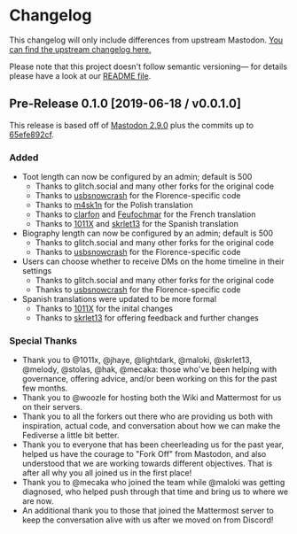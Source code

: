# Changelog

This changelog will only include differences from upstream Mastodon. [You can find the upstream
changelog here.](https://github.com/tootsuite/mastodon/blob/master/CHANGELOG.md)

Please note that this project doesn't follow semantic versioning— for details please have a look at
our [README file].

[README file]: ./README.md

## Pre-Release 0.1.0 [2019-06-18 / v0.0.1.0]

This release is based off of [Mastodon 2.9.0] plus the commits up to [65efe892cf].

[Mastodon 2.9.0]: https://github.com/tootsuite/mastodon/blob/v2.9.0/CHANGELOG.md
[65efe892cf]: https://github.com/tootsuite/mastodon/compare/c9eeb2e832b5b36a86028bbec7a353c32be510a7..65efe892cf56cd4f998de885bccc36e9231d8144

### Added

* Toot length can now be configured by an admin; default is 500
    * Thanks to glitch.social and many other forks for the original code
    * Thanks to [usbsnowcrash] for the Florence-specific code
    * Thanks to [m4sk1n] for the Polish translation
    * Thanks to [clarfon] and [Feufochmar] for the French translation
    * Thanks to [1011X] and [skrlet13] for the Spanish translation
* Biography length can now be configured by an admin; default is 500
    * Thanks to glitch.social and many other forks for the original code
    * Thanks to [usbsnowcrash] for the Florence-specific code
* Users can choose whether to receive DMs on the home timeline in their settings
    * Thanks to glitch.social and many other forks for the original code
    * Thanks to [usbsnowcrash] for the Florence-specific code
* Spanish translations were updated to be more formal
    * Thanks to [1011X] for the inital changes
    * Thanks to [skrlet13] for offering feedback and further changes

[1011X]: https://github.com/1011X
[clarfon]: https://github.com/clarfon
[Feufochmar]: https://github.com/Feufochmar
[m4sk1n]: https://github.com/m4sk1n
[skrlet13]: https://github.com/skrlet13
[usbsnowcrash]: https://github.com/usbsnowcrash

### Special Thanks

* Thank you to @1011x, @jhaye, @lightdark, @maloki, @skrlet13, @melody, @stolas, @hak, @mecaka:
  those who've been helping with governance, offering advice, and/or been working on this for the
  past few months.
* Thank you to @woozle for hosting both the Wiki and Mattermost for us on their servers.
* Thank you to all the forkers out there who are providing us both with inspiration, actual code,
  and conversation about how we can make the Fediverse a little bit better.
* Thank you to everyone that has been cheerleading us for the past year, helped us have the courage
  to "Fork Off" from Mastodon, and also understood that we are working towards different
  objectives. That is after all why you all joined us in the first place!
* Thank you to @mecaka who joined the team while @maloki was getting diagnosed, who helped push
  through that time and bring us to where we are now.
* An additional thank you to those that joined the Mattermost server to keep the conversation alive
  with us after we moved on from Discord!
